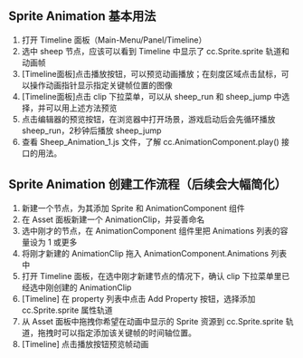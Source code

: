 ## Sprite Animation 基本用法

1. 打开 Timeline 面板（Main-Menu/Panel/Timeline）
2. 选中 sheep 节点，应该可以看到 Timeline 中显示了 cc.Sprite.sprite 轨道和动画帧
3. [Timeline面板]点击播放按钮，可以预览动画播放；在刻度区域点击鼠标，可以操作动画指针显示指定关键帧位置的图像
4. [Timeline面板]点击 clip 下拉菜单，可以从 sheep_run 和 sheep_jump 中选择，并可以用上述方法预览
5. 点击编辑器的预览按钮，在浏览器中打开场景，游戏启动后会先循环播放 sheep_run，2秒钟后播放 sheep_jump
6. 查看 Sheep_Animation_1.js 文件，了解 cc.AnimationComponent.play() 接口的用法。


## Sprite Animation 创建工作流程（后续会大幅简化）

1. 新建一个节点，为其添加 Sprite 和 AnimationComponent 组件
2. 在 Asset 面板新建一个 AnimationClip，并妥善命名
3. 选中刚才的节点，在 AnimationComponent 组件里把 Animations 列表的容量设为 1 或更多
4. 将刚才新建的 AnimationClip 拖入 AnimationComponent.Animations 列表中
5. 打开 Timeline 面板，在选中刚才新建节点的情况下，确认 clip 下拉菜单里已经选中刚创建的 AnimationClip
6. [Timeline] 在 property 列表中点击 Add Property 按钮，选择添加 cc.Sprite.sprite 属性轨道
7. 从 Asset 面板中拖拽你希望在动画中显示的 Sprite 资源到 cc.Sprite.sprite 轨道，拖拽时可以指定添加该关键帧的时间轴位置。
8. [Timeline] 点击播放按钮预览帧动画